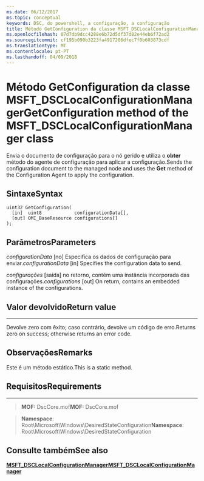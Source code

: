 ```yaml
---
ms.date: 06/12/2017
ms.topic: conceptual
keywords: DSC, do powershell, a configuração, a configuração
title: Método GetConfiguration da classe MSFT_DSCLocalConfigurationManager
ms.openlocfilehash: 07d7db9dcc4288e6b72d5df37d82e44eb6f72ad2
ms.sourcegitcommit: cf195b090b3223fa4917206dfec7f0b603873cdf
ms.translationtype: MT
ms.contentlocale: pt-PT
ms.lasthandoff: 04/09/2018
---
```

# <a name="getconfiguration-method-of-the-msftdsclocalconfigurationmanager-class"></a><span data-ttu-id="e0c36-103">Método GetConfiguration da classe MSFT_DSCLocalConfigurationManager</span><span class="sxs-lookup"><span data-stu-id="e0c36-103">GetConfiguration method of the MSFT_DSCLocalConfigurationManager class</span></span>

<span data-ttu-id="e0c36-104">Envia o documento de configuração para o nó gerido e utiliza o **obter** método do agente de configuração para aplicar a configuração.</span><span class="sxs-lookup"><span data-stu-id="e0c36-104">Sends the configuration document to the managed node and uses the **Get** method of the Configuration Agent to apply the configuration.</span></span>

<a name="syntax"></a><span data-ttu-id="e0c36-105">Sintaxe</span><span class="sxs-lookup"><span data-stu-id="e0c36-105">Syntax</span></span>
------

```mof
uint32 GetConfiguration(
  [in]  uint8            configurationData[],
  [out] OMI_BaseResource configurations[]
);
```

<a name="parameters"></a><span data-ttu-id="e0c36-106">Parâmetros</span><span class="sxs-lookup"><span data-stu-id="e0c36-106">Parameters</span></span>
----------

<span data-ttu-id="e0c36-107">*configurationData* \[no\] Especifica os dados de configuração para enviar.</span><span class="sxs-lookup"><span data-stu-id="e0c36-107">*configurationData* \[in\] Specifies the configuration data to send.</span></span>

<span data-ttu-id="e0c36-108">*configurações* \[saída\] no retorno, contém uma instância incorporada das configurações.</span><span class="sxs-lookup"><span data-stu-id="e0c36-108">*configurations* \[out\] On return, contains an embedded instance of the configurations.</span></span>

## <a name="return-value"></a><span data-ttu-id="e0c36-109">Valor devolvido</span><span class="sxs-lookup"><span data-stu-id="e0c36-109">Return value</span></span>
------------

<span data-ttu-id="e0c36-110">Devolve zero com êxito; caso contrário, devolve um código de erro.</span><span class="sxs-lookup"><span data-stu-id="e0c36-110">Returns zero on success; otherwise returns an error code.</span></span>

## <a name="remarks"></a><span data-ttu-id="e0c36-111">Observações</span><span class="sxs-lookup"><span data-stu-id="e0c36-111">Remarks</span></span>

<span data-ttu-id="e0c36-112">Este é um método estático.</span><span class="sxs-lookup"><span data-stu-id="e0c36-112">This is a static method.</span></span>

## <a name="requirements"></a><span data-ttu-id="e0c36-113">Requisitos</span><span class="sxs-lookup"><span data-stu-id="e0c36-113">Requirements</span></span>
------------
><span data-ttu-id="e0c36-114">**MOF:** DscCore.mof</span><span class="sxs-lookup"><span data-stu-id="e0c36-114">**MOF:** DscCore.mof</span></span>

><span data-ttu-id="e0c36-115">**Namespace**: Root\Microsoft\Windows\DesiredStateConfiguration</span><span class="sxs-lookup"><span data-stu-id="e0c36-115">**Namespace**: Root\Microsoft\Windows\DesiredStateConfiguration</span></span>


## <a name="see-also"></a><span data-ttu-id="e0c36-116">Consulte também</span><span class="sxs-lookup"><span data-stu-id="e0c36-116">See also</span></span>


[<span data-ttu-id="e0c36-117">**MSFT_DSCLocalConfigurationManager**</span><span class="sxs-lookup"><span data-stu-id="e0c36-117">**MSFT_DSCLocalConfigurationManager**</span></span>](msft-dsclocalconfigurationmanager.md)